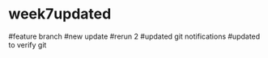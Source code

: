 # week7updated

#feature branch
#new update
#rerun 2
#updated git notifications
#updated to verify git